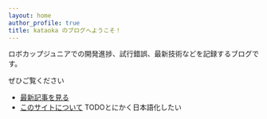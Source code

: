 ```yaml
---
layout: home
author_profile: true
title: kataoka のブログへようこそ！
---
```


ロボカップジュニアでの開発進捗、試行錯誤、最新技術などを記録するブログです。

ぜひご覧ください

- [最新記事を見る](/kataoka-blog/posts/)
- [このサイトについて](/kataoka-blog/about/)
TODOとにかく日本語化したい
